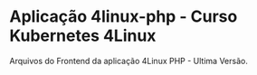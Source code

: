 # Aplicação 4linux-php - Curso Kubernetes 4Linux

Arquivos do Frontend da aplicação 4Linux PHP - Ultima Versão.
